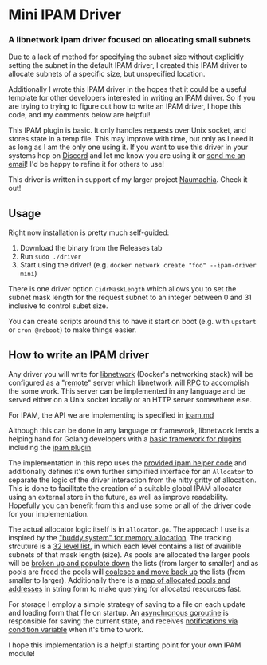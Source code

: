 # Mini IPAM Driver
### A libnetwork ipam driver focused on allocating small subnets

Due to a lack of method for specifying the subnet size without explicitly setting the subnet in the default IPAM driver, I created this IPAM driver to allocate subnets of a specific size, but unspecified location.

Additionally I wrote this IPAM driver in the hopes that it could be a useful template for other developers interested in writing an IPAM driver. So if you are trying to trying to figure out how to write an IPAM driver, I hope this code, and my comments below are helpful!

This IPAM plugin is basic. It only handles requests over Unix socket, and stores state in a temp file. This may improve with time, but only as I need it as long as I am the only one using it. If you want to use this driver in your systems hop on [Discord](https://discord.gg/gH9ZgeT) and let me know you are using it or [send me an email](mailto:nategraf1@gmail.com)! I'd be happy to refine it for others to use!

This driver is written in support of my larger project [Naumachia](https://github.com/nategraf/Naumachia). Check it out!

## Usage
Right now installation is pretty much self-guided:
1. Download the binary from the Releases tab
2. Run `sudo ./driver`
3. Start using the driver! (e.g. `docker network create "foo" --ipam-driver mini`)

There is one driver option `CidrMaskLength` which allows you to set the subnet mask length for the request subnet to an integer between 0 and 31 inclusive to control subet size.

You can create scripts around this to have it start on boot (e.g. with `upstart` or `cron @reboot`) to make things easier.

## How to write an IPAM driver
Any driver you will write for [libnetwork](https://github.com/docker/libnetwork) (Docker's networking stack) will be configured as a "[remote](https://github.com/docker/libnetwork/blob/master/docs/remote.md)" server which libnetwork will [RPC](https://en.wikipedia.org/wiki/Remote_procedure_call) to accomplish the some work. This server can be implemented in any language and be served either on a Unix socket locally or an HTTP server somewhere else.

For IPAM, the API we are implementing is specified in [ipam.md](https://github.com/docker/libnetwork/blob/master/docs/ipam.md)

Although this can be done in any language or framework, libnetwork lends a helping hand for Golang developers with a [basic framework for plugins](https://github.com/docker/go-plugins-helpers) including the [ipam plugin](https://github.com/docker/go-plugins-helpers/tree/master/ipam)

The implementation in this repo uses the [provided ipam helper code](https://github.com/docker/go-plugins-helpers/tree/master/ipam) and additionally defines it's own further simplified interface for an `Allocator` to separate the logic of the driver interaction from the nitty gritty of allocation. This is done to facilitate the creation of a suitable global IPAM allocator using an external store in the future, as well as improve readability. Hopefully you can benefit from this and use some or all of the driver code for your implementation.

The actual allocator logic itself is in `allocator.go`. The approach I use is a inspired by the ["buddy system" for memory allocation](https://en.wikipedia.org/wiki/Buddy_memory_allocation). The tracking strcuture is a [32 level list](https://github.com/nategraf/mini-ipam-driver/blob/master/allocator/allocator.go#L62), in which each level contains a list of availible subnets of that mask length (size). As pools are allocated the larger pools will be [broken up and populate down](https://github.com/nategraf/mini-ipam-driver/blob/master/allocator/allocator.go#L139-L143) the lists (from larger to smaller) and as pools are freed the pools will [coalesce and move back up](https://github.com/nategraf/mini-ipam-driver/blob/master/allocator/allocator.go#L95-L103) the lists (from smaller to larger). Additionally there is a [map of allocated pools and addresses](https://github.com/nategraf/mini-ipam-driver/blob/master/allocator/allocator.go#L63) in string form to make querying for allocated resources fast.

For storage I employ a simple strategy of saving to a file on each update and loading form that file on startup. An [asynchronous goroutine](https://github.com/nategraf/mini-ipam-driver/blob/master/allocator/allocator.go#L68) is responsible for saving the current state, and receives [notifications via condition variable](https://github.com/nategraf/mini-ipam-driver/blob/master/allocator/allocator.go#L261-L265) when it's time to work.

I hope this implementation is a helpful starting point for your own IPAM module!
